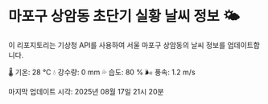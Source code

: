 
# 마포구 상암동 초단기 실황 날씨 정보 🌤️

이 리포지토리는 기상청 API를 사용하여 서울 마포구 상암동의 날씨 정보를 업데이트합니다. 

🌡️ 기온: 28 ℃
💧 강수량: 0 mm
💦 습도: 80 %
🌬️ 풍속: 1.2 m/s

마지막 업데이트 시각: 2025년 08월 17일 21시 20분    
